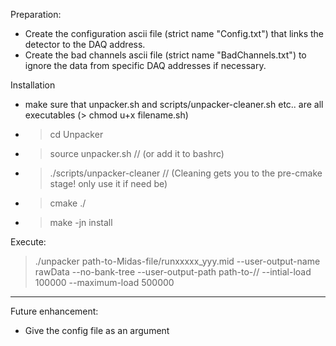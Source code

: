 Preparation:
 - Create the configuration ascii file (strict name "Config.txt") that links the detector to the DAQ address.
 - Create the bad channels ascii file (strict name "BadChannels.txt") to ignore the data from specific DAQ addresses if necessary.

Installation 
 - make sure that unpacker.sh and scripts/unpacker-cleaner.sh etc.. are all executables (> chmod u+x filename.sh)
 - > cd Unpacker
 - > source unpacker.sh // (or add it to bashrc)
 - > ./scripts/unpacker-cleaner // (Cleaning gets you to the pre-cmake stage! only use it if need be)
 - > cmake ./    
 - > make -jn install

Execute:
> ./unpacker  path-to-Midas-file/runxxxxx_yyy.mid --user-output-name rawData --no-bank-tree --user-output-path   path-to-/<Raw-Root-Data-dir>/  --intial-load 100000 --maximum-load 500000

----------------------------------------------------------

Future enhancement: 
 - Give the config file as an argument

